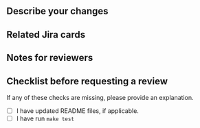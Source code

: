 ## Describe your changes

## Related Jira cards

## Notes for reviewers

## Checklist before requesting a review
If any of these checks are missing, please provide an explanation.

- [ ] I have updated README files, if applicable.
- [ ] I have run `make test`
